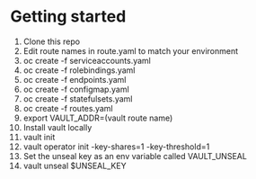 # Getting started

1. Clone this repo
2. Edit route names in route.yaml to match your environment
3. oc create -f serviceaccounts.yaml
4. oc create -f rolebindings.yaml
5. oc create -f endpoints.yaml
6. oc create -f configmap.yaml
7. oc create -f statefulsets.yaml
8. oc create -f routes.yaml
9. export VAULT_ADDR=(vault route name)
10. Install vault locally
11. vault init
12. vault operator init -key-shares=1 -key-threshold=1
13. Set the unseal key as an env variable called VAULT_UNSEAL
14. vault unseal $UNSEAL_KEY
